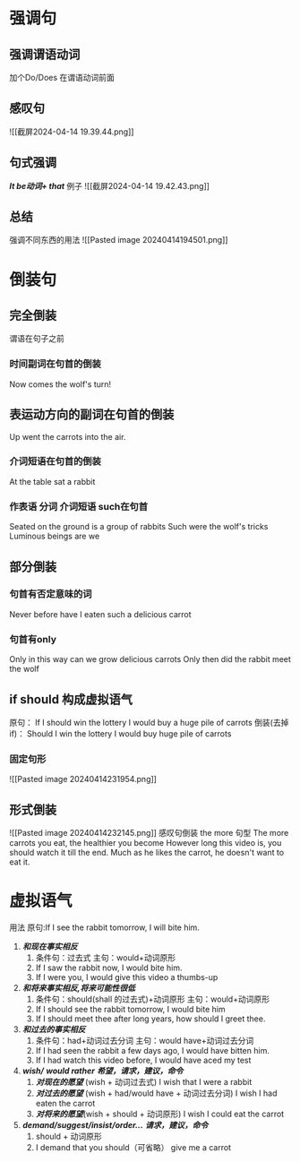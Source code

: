 # 强调句
## 强调谓语动词
加个Do/Does 在谓语动词前面
## 感叹句
![[截屏2024-04-14 19.39.44.png]]
## 句式强调
***It be动词+ that***
例子
![[截屏2024-04-14 19.42.43.png]]
## 总结
强调不同东西的用法
![[Pasted image 20240414194501.png]]
# 倒装句
## 完全倒装 
谓语在句子之前
### 时间副词在句首的倒装
Now comes the wolf's turn!
## 表运动方向的副词在句首的倒装
Up went the carrots into the air.
### 介词短语在句首的倒装
At the table sat a rabbit

### 作表语 分词 介词短语 such在句首

Seated on the ground is a group of rabbits
Such were the wolf's tricks
Luminous beings are we

## 部分倒装
### 句首有否定意味的词
Never before have I eaten such a delicious carrot
### 句首有only
 Only in this way can we grow delicious carrots
 Only then did the rabbit meet the wolf
## if should 构成虚拟语气
原句：
If I should win the lottery I would buy a huge pile of carrots
倒装(去掉if)：
Should I win the lottery I would buy huge pile of carrots

### 固定句形
![[Pasted image 20240414231954.png]]

## 形式倒装
![[Pasted image 20240414232145.png]]
感叹句倒装
the more 句型
The more carrots you eat, the healthier you become
However long this video is, you should watch it till the end.
Much as he likes the carrot, he doesn't want to eat it.


# 虚拟语气
用法 原句:If I see the rabbit tomorrow, I will bite him.
1. ***和现在事实相反*** 
	1. 条件句：过去式  主句：would+动词原形
	2. If I saw the rabbit now, I would bite him.
	3. If I were you, I would give this video a thumbs-up
2. ***和将来事实相反,将来可能性很低*** 
	1. 条件句：should(shall 的过去式)+动词原形  主句：would+动词原形
	2. If I should see the rabbit tomorrow, I would bite him
	3. If I should meet thee after long years, how should I greet thee.
3. ***和过去的事实相反***  
	1. 条件句：had+动词过去分词  主句：would have+动词过去分词
	2. If I had seen the rabbit a few days ago, I would have bitten him.
	3. If I had watch this video before, I would have aced my test
4. ***wish/***  ***would rather*** ***希望，请求，建议，命令***
	1. ***对现在的愿望*** (wish + 动词过去式)  I wish that I were a rabbit
	2. ***对过去的愿望*** (wish + had/would have + 动词过去分词)  I wish I had eaten the carrot
	3. ***对将来的愿望***(wish + should + 动词原形)   I wish I could eat the carrot
5. ***demand/suggest/insist/order...*** ***请求，建议，命令***
	1.  should + 动词原形
	2.  I demand that you should（可省略） give me a carrot